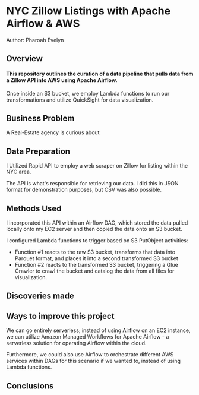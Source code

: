 # NYC Zillow Listings with Apache Airflow & AWS
Author: Pharoah Evelyn
## Overview
#### This repository outlines the curation of a data pipeline that pulls data from a Zillow API into AWS using Apache Airflow. 
Once inside an S3 bucket, we employ Lambda functions to run our transformations and utilize QuickSight for data visualization. 

## Business Problem
A Real-Estate agency is curious about

## Data Preparation
I Utilized Rapid API to employ a web scraper on Zillow for listing within the NYC area.

The API is what's responsible for retrieving our data. I did this in JSON format for demonstration purposes, but CSV was also possible.

## Methods Used
I incorporated this API within an Airflow DAG, which stored the data pulled locally onto my EC2 server and then copied the data onto an S3 bucket.

I configured Lambda functions to trigger based on S3 PutObject activities: 
- Function #1 reacts to the raw S3 bucket, transforms that data into Parquet format, and places it into a second transformed S3 bucket
- Function #2  reacts to the transformed S3 bucket, triggering a Glue Crawler to crawl the bucket and catalog the data from all files for visualization.

## Discoveries made


## Ways to improve this project
We can go entirely serverless; instead of using Airflow on an EC2 instance, we can utilize Amazon Managed Workflows for Apache Airflow - a serverless solution for operating Airflow within the cloud.

Furthermore, we could also use Airflow to orchestrate different AWS services within DAGs for this scenario if we wanted to, instead of using Lambda functions.

## Conclusions